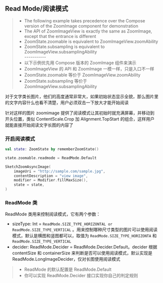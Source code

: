 ## Read Mode/阅读模式

> * The following example takes precedence over the Compose version of the ZoomImage component for
    demonstration
> * The API of ZoomImageView is exactly the same as ZoomImage, except that the entrance is different
> * ZoomState.zoomable is equivalent to ZoomImageView.zoomAbility
> * ZoomState.subsampling is equivalent to ZoomImageView.subsamplingAbility
    <br>-----------</br>
> * 以下示例优先用 Compose 版本的 ZoomImage 组件来演示
> * ZoomImageView 的 API 和 ZoomImage 一模一样，只是入口不一样
> * ZoomState.zoomable 等价于 ZoomImageView.zoomAbility
> * ZoomState.subsampling 等价于 ZoomImageView.subsamplingAbility

对于文字类长图片，他们的高度通常非常大，如果初始状态显示全貌，那么图片里的文字内容什么也看不清楚，用户必须双击一下放大才能开始阅读

针对这样的图片 zoomimage 提供了阅读模式让其初始时就充满屏幕，并移动到开头位置，类似 ContentScale.Crop
加 Alignment.TopStart 的组合，这样用户就能直接开始阅读文字长图的内容了

### 开启阅读模式

```kotlin
val state: ZoomState by rememberZoomState()

state.zoomable.readmode = ReadMode.Default

SketchZoomAsyncImage(
    imageUri = "http://sample.com/sample.jpg",
    contentDescription = "view image",
    modifier = Modifier.fillMaxSize(),
    state = state,
)
```

### ReadMode 类

ReadMode 类用来控制阅读模式，它有两个参数：

* sizeType: Int = `ReadMode.SIZE_TYPE_HORIZONTAL or ReadMode.SIZE_TYPE_VERTICAL`
  。用来控制哪种尺寸类型的图片可以使用阅读模式，默认是横图和竖图都可以，取值为 `ReadMode.SIZE_TYPE_HORIZONTA`
  和 `ReadMode.SIZE_TYPE_VERTICAL`
* decider: ReadMode.Decider = ReadMode.Decider.Default。decider 根据 contentSize 和 containerSize
  来判断是否可以使用阅读模式，默认实现是 ReadMode.LongImageDecider，仅对长图使用阅读模式

> * ReadMode 的默认配置是 ReadMode.Default
> * 你可以实现 ReadMode.Decider 接口实现你自己的判定规则